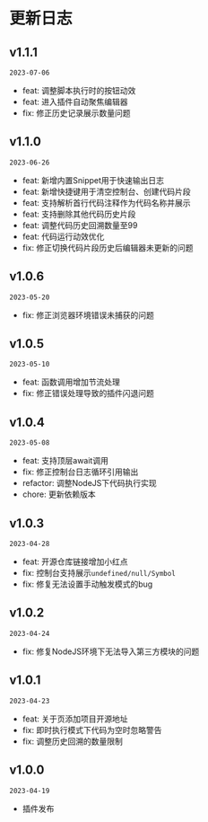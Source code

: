 # 更新日志

## v1.1.1

`2023-07-06`

- feat: 调整脚本执行时的按钮动效
- feat: 进入插件自动聚焦编辑器
- fix: 修正历史记录展示数量问题

## v1.1.0

`2023-06-26`

- feat: 新增内置Snippet用于快速输出日志
- feat: 新增快捷键用于清空控制台、创建代码片段
- feat: 支持解析首行代码注释作为代码名称并展示
- feat: 支持删除其他代码历史片段
- feat: 调整代码历史回溯数量至99
- feat: 代码运行动效优化
- fix: 修正切换代码片段历史后编辑器未更新的问题

## v1.0.6

`2023-05-20`

- fix: 修正浏览器环境错误未捕获的问题

## v1.0.5

`2023-05-10`

- feat: 函数调用增加节流处理
- fix: 修正错误处理导致的插件闪退问题

## v1.0.4

`2023-05-08`

- feat: 支持顶层await调用
- fix: 修正控制台日志循环引用输出
- refactor: 调整NodeJS下代码执行实现
- chore: 更新依赖版本

## v1.0.3

`2023-04-28`

- feat: 开源仓库链接增加小红点
- fix: 控制台支持展示`undefined/null/Symbol`
- fix: 修复无法设置手动触发模式的bug

## v1.0.2

`2023-04-24`

- fix: 修复NodeJS环境下无法导入第三方模块的问题

## v1.0.1

`2023-04-23`

- feat: 关于页添加项目开源地址
- fix: 即时执行模式下代码为空时忽略警告
- fix: 调整历史回溯的数量限制

## v1.0.0

`2023-04-19`

- 插件发布
